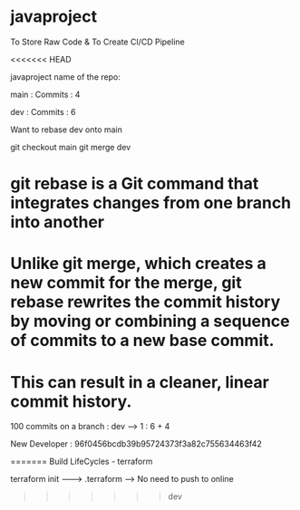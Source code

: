 # javaproject
To Store Raw Code &amp; To Create CI/CD Pipeline

<<<<<<< HEAD


javaproject name of the repo:

main :
    Commits :
        4

dev : 
    Commits :
        6 

Want to rebase dev onto main 

git checkout main 
git merge dev 

# git rebase is a Git command that integrates changes from one branch into another

# Unlike git merge, which creates a new commit for the merge, git rebase rewrites the commit history by moving or combining a sequence of commits to a new base commit. 

# This can result in a cleaner, linear commit history.

100 commits on a branch : dev --> 1 : 6 + 4  

New Developer : 96f0456bcdb39b95724373f3a82c755634463f42

=======
Build LifeCycles - terraform

terraform init ---> .terraform --> No need to push to online
>>>>>>> dev


